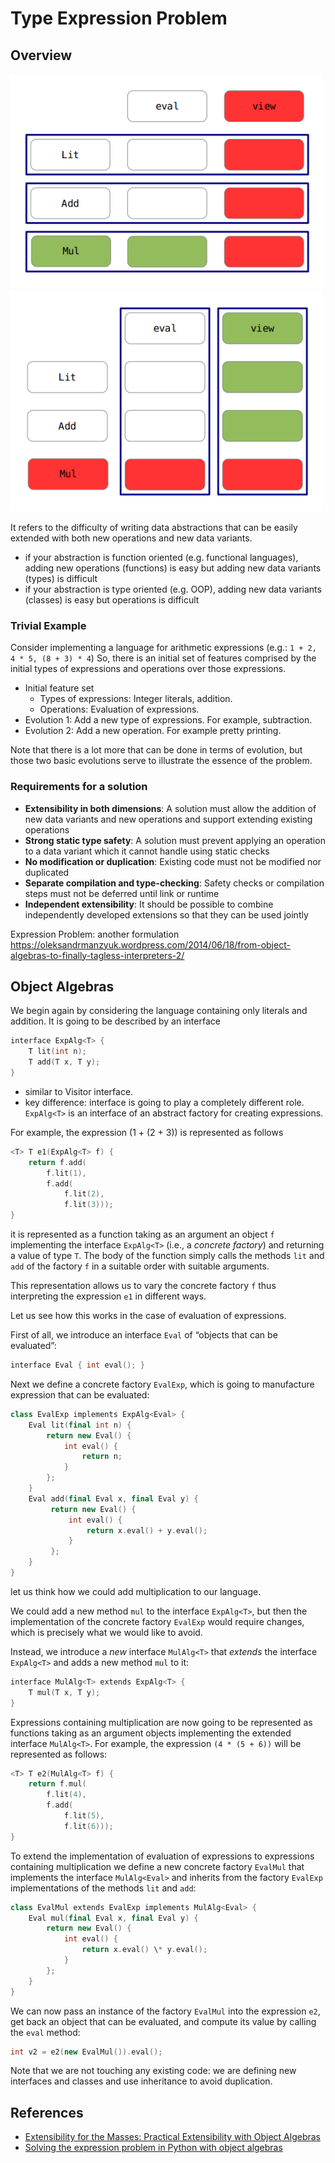 # Type Expression Problem

## Overview

![](../_assets/expression-problem-type-focus.png)
![](../_assets/expression-problem-expr-focus.png)

It refers to the difficulty of writing data abstractions that can be easily extended with both new operations and new data variants.

* if your abstraction is function oriented (e.g. functional languages), adding new operations (functions) is easy but adding new data variants (types) is difficult
* if your abstraction is type oriented (e.g. OOP), adding new data variants (classes) is easy but operations is difficult

### Trivial Example

Consider implementing a language for arithmetic expressions (e.g.: `1 + 2, 4 * 5, (8 + 3) * 4`)
So, there is an initial set of features comprised by the initial types of expressions and operations over those expressions.

* Initial feature set
  * Types of expressions: Integer literals, addition.
  * Operations: Evaluation of expressions.
* Evolution 1: Add a new type of expressions. For example, subtraction.
* Evolution 2: Add a new operation. For example pretty printing.

Note that there is a lot more that can be done in terms of evolution, but those two basic evolutions serve to illustrate the essence of the problem.

### Requirements for a solution

* **Extensibility in both dimensions**: A solution must allow the addition of new data variants and new operations and support extending existing operations
* **Strong static type safety**: A solution must prevent applying an operation to a data variant which it cannot handle using static checks
* **No modification or duplication**: Existing code must not be modified nor duplicated
* **Separate compilation and type-checking**: Safety checks or compilation steps must not be deferred until link or runtime
* **Independent extensibility**: It should be possible to combine independently developed extensions so that they can be used jointly

Expression Problem: another formulation <https://oleksandrmanzyuk.wordpress.com/2014/06/18/from-object-algebras-to-finally-tagless-interpreters-2/>

## Object Algebras

We begin again by considering the language containing only literals and addition. It is going to be described by an interface

````cpp
interface ExpAlg<T> {
    T lit(int n);
    T add(T x, T y);
}
````

* similar to Visitor interface.
* key difference:  interface is going to play a completely different role. `ExpAlg<T>` is an interface of an abstract factory for creating expressions.

For example, the expression (1 + (2 + 3)) is represented as follows

````cpp
<T> T e1(ExpAlg<T> f) {
    return f.add(
        f.lit(1),
        f.add(
            f.lit(2),
            f.lit(3)));
}
````

it is represented as a function taking as an argument an object `f` implementing the interface `ExpAlg<T>` (i.e., a *concrete factory*) and returning a value of type `T`. The body of the function simply calls the methods `lit` and `add` of the factory `f` in a suitable order with suitable arguments.

This representation allows us to vary the concrete factory `f` thus interpreting the expression `e1` in different ways.

Let us see how this works in the case of evaluation of expressions.

First of all, we introduce an interface `Eval` of “objects that can be evaluated”:

````cpp
interface Eval { int eval(); }
````

Next we define a concrete factory `EvalExp`, which is going to manufacture expression that can be evaluated:

````cpp
class EvalExp implements ExpAlg<Eval> {
    Eval lit(final int n) {
        return new Eval() {
            int eval() {
                return n;
            }
        };
    }
    Eval add(final Eval x, final Eval y) {
         return new Eval() {
             int eval() {
                 return x.eval() + y.eval();
             }
         };
    }
}
````

let us think how we could add multiplication to our language.

We could add a new method `mul` to the interface `ExpAlg<T>`, but then the implementation of the concrete factory `EvalExp` would require changes, which is precisely what we would like to avoid.

Instead, we introduce a *new* interface `MulAlg<T>` that *extends* the interface `ExpAlg<T>` and adds a new method `mul` to it:

````cpp
interface MulAlg<T> extends ExpAlg<T> {
    T mul(T x, T y);
}
````

Expressions containing multiplication are now going to be represented as functions taking as an argument objects implementing the extended interface `MulAlg<T>`. For example, the expression `(4 * (5 + 6))` will be represented as follows:

````cpp
<T> T e2(MulAlg<T> f) {
    return f.mul(
        f.lit(4),
        f.add(
            f.lit(5),
            f.lit(6)));
}
````

To extend the implementation of evaluation of expressions to expressions containing multiplication we define a new concrete factory `EvalMul` that implements the interface `MulAlg<Eval>` and inherits from the factory `EvalExp` implementations of the methods `lit` and `add`:

````cpp
class EvalMul extends EvalExp implements MulAlg<Eval> {
    Eval mul(final Eval x, final Eval y) {
        return new Eval() {
            int eval() {
                return x.eval() \* y.eval();
            }
        };
    }
}
````

We can now pass an instance of the factory `EvalMul` into the expression `e2`, get back an object that can be evaluated, and compute its value by calling the `eval` method:

````cpp
int v2 = e2(new EvalMul()).eval();
````

Note that we are not touching any existing code: we are defining new interfaces and classes and use inheritance to avoid duplication.

## References

* [Extensibility for the Masses: Practical Extensibility with Object Algebras](https://i.cs.hku.hk/~bruno/oa/)
* [Solving the expression problem in Python with object algebras](http://ponies.io/posts/2015-07-15-solving-the-expression-problem-in-python-object-algebras-and-mypy-static-types.html)
